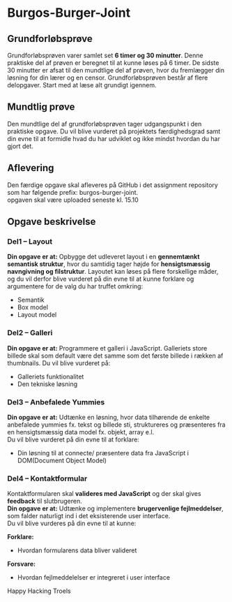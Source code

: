 # Burgos-Burger-Joint

## Grundforløbsprøve
Grundforløbsprøven varer samlet set **6 timer og 30 minutter**. Denne praktiske del af prøven er beregnet til at kunne løses på 6 timer. De sidste 30 minutter er afsat til den mundtlige del af prøven, hvor du fremlægger din løsning for din lærer og en censor. Grundforløbsprøven består af flere delopgaver. Start med at læse alt grundigt igennem.

## Mundtlig prøve
Den mundtlige del af grundforløbsprøven tager udgangspunkt i den praktiske opgave. Du vil blive vurderet på projektets færdighedsgrad samt din evne til at formidle hvad du har udviklet og ikke mindst hvordan du har gjort det.

## Aflevering
Den færdige opgave skal afleveres på GitHub i det assignment repository som har følgende prefix: burgos-burger-joint.<br>
opgaven skal være uploaded seneste kl. 15.10

## Opgave beskrivelse

### Del1 – Layout
**Din opgave er at:** Opbygge det udleveret layout i en **gennemtænkt semantisk struktur**, hvor du samtidig tager højde for **hensigtsmæssig navngivning og filstruktur**. Layoutet kan løses på flere forskellige måder, og du vil derfor blive vurderet på din evne til at kunne forklare og argumentere for de valg du har truffet omkring:

* Semantik
* Box model 
* Layout model 

### Del2 – Galleri
**Din opgave er at:** Programmere et galleri i JavaScript. Galleriets store billede skal som default være det samme som det første billede i rækken af thumbnails.
Du vil blive vurderet på:

* Galleriets funktionalitet
* Den tekniske løsning

### Del3 – Anbefalede Yummies
**Din opgave er at:** Udtænke en løsning, hvor data tilhørende de enkelte anbefalede yummies fx. tekst og billede sti, struktureres og præsenteres fra en hensigtsmæssig data model fx. objekt, array e.l.<br>
Du vil blive vurderet på din evne til at forklare:

* Din løsning til at connecte/ præsentere data fra JavaScript i DOM(Document Object Model)

### Del4 – Kontaktformular
Kontaktformularen skal **valideres med JavaScript** og der skal gives **feedback** til slutbrugeren.<br>
**Din opgave er at:** Udtænke og implementere **brugervenlige fejlmeddelser**, som falder naturligt ind i det eksisterende user interface.<br>Du vil blive vurderes på din evne til at kunne: 

**Forklare:**
* Hvordan formularens data bliver valideret

**Forsvare:**
* Hvordan fejlmeddelelser er integreret i user interface
 
Happy Hacking
Troels




